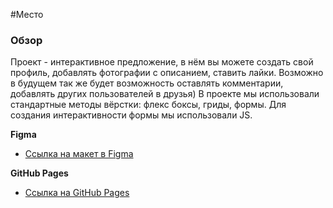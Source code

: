 #Место

### Обзор
Проект - интерактивное предложение, в нём вы можете создать свой профиль, 
добавлять фотографии с описанием, ставить лайки. 
Возможно в будущем так же будет возможность оставлять комментарии, добавлять других пользователей в друзья)
В проекте мы использовали стандартные методы вёрстки: флекс боксы, гриды, формы. 
Для создания интерактивности формы мы использовали JS.

**Figma**

* [Ссылка на макет в Figma](https://www.figma.com/file/2cn9N9jSkmxD84oJik7xL7/JavaScript.-Sprint-4?node-id=0%3A1)

**GitHub Pages**

* [Ссылка на GitHub Pages](https://sofalis.github.io/mestoPr/)
